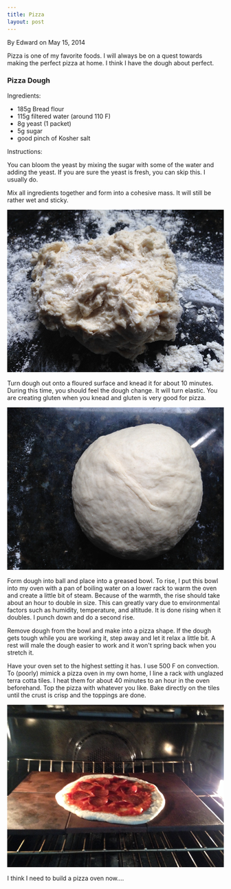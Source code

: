 ```yaml
---
title: Pizza
layout: post
---
```


By Edward on May 15, 2014

Pizza is one of my favorite foods. I will always be on a quest towards
making the perfect pizza at home. I think I have the dough about
perfect.

### Pizza Dough

Ingredients:

-   185g Bread flour
-   115g filtered water (around 110 F)
-   8g yeast (1 packet)
-   5g sugar
-   good pinch of Kosher salt

Instructions:

You can bloom the yeast by mixing the sugar with some of the water and
adding the yeast. If you are sure the yeast is fresh, you can skip this.
I usually do.

Mix all ingredients together and form into a cohesive mass. It will
still be rather wet and sticky.

![file](/img/image-1400113885332.png)

Turn dough out onto a floured surface and knead it for about 10 minutes.
During this time, you should feel the dough change. It will turn
elastic. You are creating gluten when you knead and gluten is very good
for pizza.

![file](/img/image-1400114062409.png)

Form dough into ball and place into a greased bowl. To rise, I put this
bowl into my oven with a pan of boiling water on a lower rack to warm
the oven and create a little bit of steam. Because of the warmth, the
rise should take about an hour to double in size. This can greatly vary
due to environmental factors such as humidity, temperature, and
altitude. It is done rising when it doubles. I punch down and do a
second rise.

Remove dough from the bowl and make into a pizza shape. If the dough
gets tough while you are working it, step away and let it relax a little
bit. A rest will male the dough easier to work and it won't spring back
when you stretch it.

Have your oven set to the highest setting it has. I use 500 F on
convection. To (poorly) mimick a pizza oven in my own home, I line a
rack with unglazed terra cotta tiles. I heat them for about 40 minutes
to an hour in the oven beforehand. Top the pizza with whatever you like.
Bake directly on the tiles until the crust is crisp and the toppings are
done.

![file](/img/image-1400114514646.png)

I think I need to build a pizza oven now....


